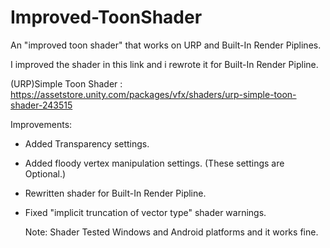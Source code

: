 # Improved-ToonShader
An "improved toon shader" that works on URP and Built-In Render Piplines.

I improved the shader in this link and i rewrote it for Built-In Render Pipline.

(URP)Simple Toon Shader : https://assetstore.unity.com/packages/vfx/shaders/urp-simple-toon-shader-243515

Improvements:
- Added Transparency settings.
- Added floody vertex manipulation settings. (These settings are Optional.)
- Rewritten shader for Built-In Render Pipline.
- Fixed "implicit truncation of vector type" shader warnings.

  Note: Shader Tested Windows and Android platforms and it works fine.

